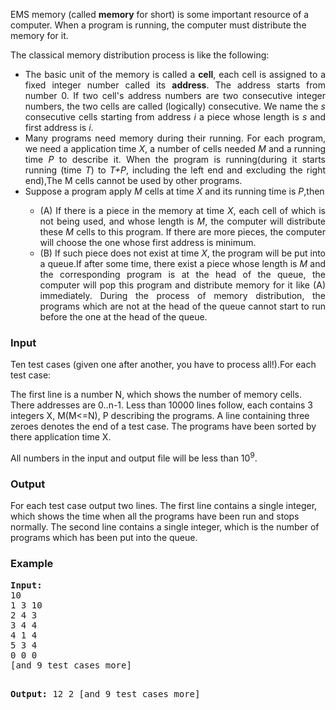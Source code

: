 <p>EMS memory (called <b>memory</b> for short) is some important resource of a computer. When a program is running, the computer must distribute the memory for it.</p>
<p>The classical memory distribution process is like the following:</p>
<div align="justify">
    <ul>
        <li>
        The basic unit of the memory is called a <b>cell</b>, each cell is assigned to a fixed integer number called its <b>address</b>. The address starts from number 0. If two cell's address numbers are two consecutive integer numbers, the two cells are called (logically) consecutive. We name the <i>s</i> consecutive cells starting from address <i>i</i> a piece whose length is <i>s</i> and first address is <i>i</i>.
        </li><li>
        Many programs need memory during their running. For each program, we need a application time <i>X</i>, a number of cells needed <i>M</i> and a running time <i>P</i> to describe it. When the program is running(during it starts running (time <i>T</i>) to <i>T+P</i>, including the left end and excluding the right end),The M cells cannot be used by other programs.
        </li><li>
        Suppose a program apply <i>M</i> cells at time <i>X</i> and its running time is <i>P</i>,then
        <div align="justify">
			<ul>
				<li>
				(A) If there is a piece in the memory at time <i>X</i>, each cell of which is not being used, and whose length is <i>M</i>, the computer will distribute these <i>M</i> cells to this program. If there are more pieces, the computer will choose the one whose first address is minimum.
				</li><li>
				(B) If such piece does not exist at time <i>X</i>, the program will be put into a queue.If after some time, there exist a piece whose length is <i>M</i> and the corresponding program is at the head of the queue, the computer will pop this program and distribute memory for it like (A) immediately. During the process of memory distribution, the programs which are not at the head of the queue cannot start to run before the one at the head of the queue.
				</li></ul>
		</div>
	</li></ul>
</div>
<h3>Input</h3>
<p>Ten test cases (given one after another, you have to process all!).For each test case:</p>
<p>The first line is a number N, which shows the number of memory cells. There addresses are 0..n-1. Less than 10000 lines follow, each contains 3 integers X, M(M&lt;=N), P describing the programs. A line containing three zeroes denotes the end of a test case. The programs have been sorted by there application time X.</p>
<p>All numbers in the input and output file will be less than 10<sup>9</sup>.</p>
<h3>Output</h3>
<p>For each test case output two lines. The first line contains a single integer, which shows the time when all the programs have been run and stops normally. The second line contains a single integer, which is the number of programs which has been put into the queue.</p>
<h3>Example</h3>
<pre><b>Input:</b>
10
1 3 10
2 4 3
3 4 4
4 1 4
5 3 4
0 0 0
[and 9 test cases more]

<b>Output:</b>
12
2
[and 9 test cases more]
</pre>